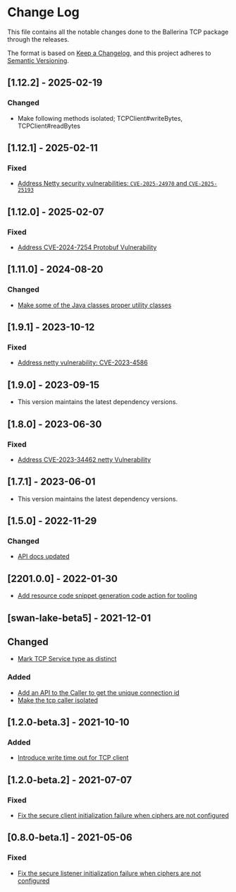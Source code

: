 # Change Log
This file contains all the notable changes done to the Ballerina TCP package through the releases.

The format is based on [Keep a Changelog](https://keepachangelog.com/en/1.0.0/), and this project adheres to [Semantic Versioning](https://semver.org/spec/v2.0.0.html).

## [1.12.2] - 2025-02-19

### Changed
- Make following methods isolated; TCPClient#writeBytes, TCPClient#readBytes

## [1.12.1] - 2025-02-11

### Fixed

- [Address Netty security vulnerabilities: `CVE-2025-24970` and `CVE-2025-25193`](https://github.com/ballerina-platform/ballerina-library/issues/7571)

## [1.12.0] - 2025-02-07

### Fixed
- [Address CVE-2024-7254 Protobuf Vulnerability](https://github.com/ballerina-platform/ballerina-library/issues/7013#event-14332816771)

## [1.11.0] - 2024-08-20

### Changed
- [Make some of the Java classes proper utility classes](https://github.com/ballerina-platform/ballerina-standard-library/issues/4941)

## [1.9.1] - 2023-10-12

### Fixed
- [Address netty vulnerability: CVE-2023-4586](https://github.com/ballerina-platform/ballerina-standard-library/issues/4908)

## [1.9.0] - 2023-09-15

- This version maintains the latest dependency versions.

## [1.8.0] - 2023-06-30

### Fixed
- [Address CVE-2023-34462 netty Vulnerability](https://github.com/ballerina-platform/ballerina-standard-library/issues/4599)

## [1.7.1] - 2023-06-01

- This version maintains the latest dependency versions.

## [1.5.0] - 2022-11-29

### Changed
- [API docs updated](https://github.com/ballerina-platform/ballerina-standard-library/issues/3463)

## [2201.0.0] - 2022-01-30

- [Add resource code snippet generation code action for tooling](https://github.com/ballerina-platform/ballerina-standard-library/issues/2034)

## [swan-lake-beta5] - 2021-12-01

## Changed
- [Mark TCP Service type as distinct](https://github.com/ballerina-platform/ballerina-standard-library/issues/2398)

### Added
- [Add an API to the Caller to get the unique connection id](https://github.com/ballerina-platform/ballerina-standard-library/issues/2131)
- [Make the tcp caller isolated](https://github.com/ballerina-platform/ballerina-standard-library/issues/2251)

## [1.2.0-beta.3] - 2021-10-10

### Added
- [Introduce write time out for TCP client](https://github.com/ballerina-platform/ballerina-standard-library/issues/1684)

## [1.2.0-beta.2] - 2021-07-07

### Fixed
- [Fix the secure client initialization failure when ciphers are not configured](https://github.com/ballerina-platform/ballerina-standard-library/issues/1569)

## [0.8.0-beta.1] - 2021-05-06

### Fixed
- [Fix the secure listener initialization failure when ciphers are not configured](https://github.com/ballerina-platform/ballerina-standard-library/issues/1367)
